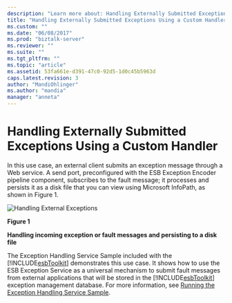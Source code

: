 ```yaml
---
description: "Learn more about: Handling Externally Submitted Exceptions Using a Custom Handler"
title: "Handling Externally Submitted Exceptions Using a Custom Handler | Microsoft Docs"
ms.custom: ""
ms.date: "06/08/2017"
ms.prod: "biztalk-server"
ms.reviewer: ""
ms.suite: ""
ms.tgt_pltfrm: ""
ms.topic: "article"
ms.assetid: 53fa661e-d391-47c0-92d5-1d0c45b5963d
caps.latest.revision: 3
author: "MandiOhlinger"
ms.author: "mandia"
manager: "anneta"
---
```

# Handling Externally Submitted Exceptions Using a Custom Handler
In this use case, an external client submits an exception message through a Web service. A send port, preconfigured with the ESB Exception Encoder pipeline component, subscribes to the fault message; it processes and persists it as a disk file that you can view using Microsoft InfoPath, as shown in Figure 1.  
  
 ![Handling External Exceptions](../esb-toolkit/media/ch3-handlingexternalexceptions.gif "Ch3-HandlingExternalExceptions")  
  
 **Figure 1**  
  
 **Handling incoming exception or fault messages and persisting to a disk file**  
  
 The Exception Handling Service Sample included with the [!INCLUDE[esbToolkit](../includes/esbtoolkit-md.md)] demonstrates this use case. It shows how to use the ESB Exception Service as a universal mechanism to submit fault messages from external applications that will be stored in the [!INCLUDE[esbToolkit](../includes/esbtoolkit-md.md)] exception management database. For more information, see [Running the Exception Handling Service Sample](../esb-toolkit/running-the-exception-handling-service-sample.md).
